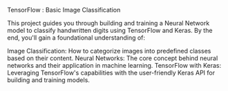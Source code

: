 TensorFlow : Basic Image Classification


This project guides you through building and training a Neural Network model to classify handwritten digits using TensorFlow and Keras. By the end, you'll gain a foundational understanding of:

Image Classification: How to categorize images into predefined classes based on their content.
Neural Networks: The core concept behind neural networks and their application in machine learning.
TensorFlow with Keras: Leveraging TensorFlow's capabilities with the user-friendly Keras API for building and training models.
